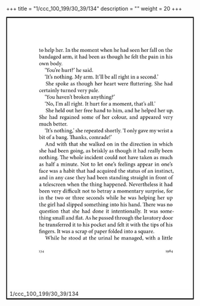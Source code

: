 +++
title = "1/ccc_100_199/30_39/134"
description = ""
weight = 20
+++

<table style="border:2px solid black;max-width:800px;max-height:800px;" 
><tr><td><img class="center-fit-jpg"
src="/jpg_/out_jpg_1984__134.jpg"  >1/ccc_100_199/30_39/134</img></td></tr></table>